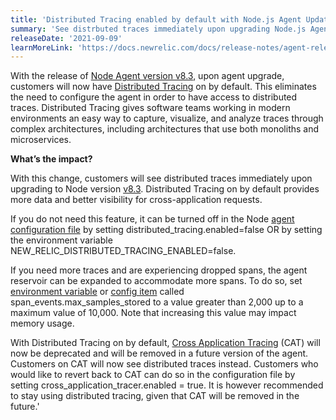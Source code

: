 ```yaml
---
title: 'Distributed Tracing enabled by default with Node.js Agent Update: Version 8.3'
summary: 'See distrbuted traces immediately upon upgrading Node.js Agent'
releaseDate: '2021-09-09'
learnMoreLink: 'https://docs.newrelic.com/docs/release-notes/agent-release-notes/nodejs-release-notes/'
---
```

With the release of [Node Agent version v8.3](https://docs.newrelic.com/docs/release-notes/agent-release-notes/nodejs-release-notes/), upon agent upgrade, customers will now have [Distributed Tracing](https://newrelic.com/products/edge-infinite-tracing) on by default. This eliminates the need to configure the agent in order to have access to distributed traces. Distributed Tracing gives software teams working in modern environments an easy way to capture, visualize, and analyze traces through complex architectures, including architectures that use both monoliths and microservices. 

**What’s the impact?**

With this change, customers will see distributed traces immediately upon upgrading to Node version [v8.3](https://docs.newrelic.com/docs/release-notes/agent-release-notes/nodejs-release-notes/). Distributed Tracing on by default provides more data and better visibility for cross-application requests.

If you do not need this feature, it can be turned off in the Node [agent configuration file](https://docs.newrelic.com/docs/agents/nodejs-agent/installation-configuration/nodejs-agent-configuration/#config_file) by setting distributed_tracing.enabled=false OR by setting the environment variable  NEW_RELIC_DISTRIBUTED_TRACING_ENABLED=false. 

If you need more traces and are experiencing dropped spans, the agent reservoir can be expanded to accommodate more spans. To do so, set [environment variable](https://docs.newrelic.com/docs/agents/nodejs-agent/installation-configuration/nodejs-agent-configuration/#environment) or [config item](https://docs.newrelic.com/docs/agents/nodejs-agent/installation-configuration/nodejs-agent-configuration/#config_file) called span_events.max_samples_stored to a value greater than 2,000 up to a maximum value of 10,000. Note that increasing this value may impact memory usage. 

With Distributed Tracing on by default, [Cross Application Tracing](https://docs.newrelic.com/docs/apm/transactions/cross-application-traces/introduction-cross-application-traces/) (CAT) will now be deprecated and will be removed in a future version of the agent. Customers on CAT will now see distributed traces instead. Customers who would like to revert back to CAT can do so in the configuration file by setting cross_application_tracer.enabled = true. It is however recommended to stay using distributed tracing, given that CAT will be removed in the future.'















